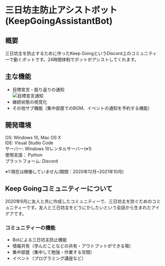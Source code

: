 # 三日坊主防止アシストボット(KeepGoingAssistantBot)
## 概要
三日坊主を防止するために作ったKeep GoingというDiscord上のコミュニティーで動くボットです。24時間体制でボットがアシストしてくれます。

## 主な機能
* 目標宣言・振り返りの通知    
![目標宣言通知](https://github.com/mineiohara/KeepGoingBot/imgae1.png)
* 継続状態の視覚化
* その他サブ機能（集中部屋でのBGM、イベントの通知を予約する機能）

## 開発環境
OS: Windows 10, Mac OS X  
IDE: Visual Studio Code   
サーバー: Windows 10レンタルサーバー(※1)    
使用言語： Python  
プラットフォーム: Discord     

※1:現在は稼働していません(期間：2020年12月~2021年10月)

## Keep Goingコミュニティーについて
2020年9月に友人と共に作成したコミュニティーで、三日坊主を防ぐためのコミュニティーです。友人と三日坊主をどうにかしたいという会話から生まれたアイデアです。

### コミュニティーの機能
* Botによる三日坊主防止機能
* 情報共有（学んだことなどの共有・アウトプットができる場）
* 集中部屋（集中して勉強・作業する空間）
* イベント（プログラミング講座など）
